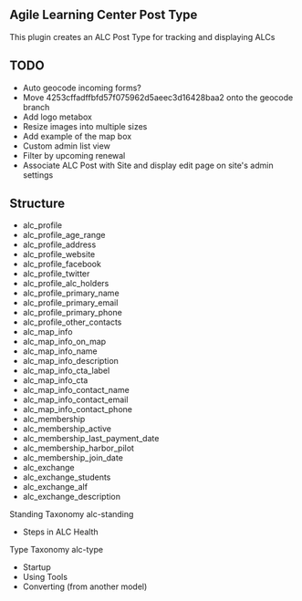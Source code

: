 ## Agile Learning Center Post Type

This plugin creates an ALC Post Type for tracking and displaying ALCs

## TODO

- Auto geocode incoming forms?
 - Move 4253cffadffbfd57f075962d5aeec3d16428baa2 onto the geocode branch
- Add logo metabox
 - Resize images into multiple sizes
- Add example of the map box
- Custom admin list view
 - Filter by upcoming renewal
- Associate ALC Post with Site and display edit page on site's admin settings

## Structure

- alc_profile
 - alc_profile_age_range
 - alc_profile_address
 - alc_profile_website
 - alc_profile_facebook
 - alc_profile_twitter
 - alc_profile_alc_holders
 - alc_profile_primary_name
 - alc_profile_primary_email
 - alc_profile_primary_phone
 - alc_profile_other_contacts
- alc_map_info
 - alc_map_info_on_map
 - alc_map_info_name
 - alc_map_info_description
 - alc_map_info_cta_label
 - alc_map_info_cta
 - alc_map_info_contact_name
 - alc_map_info_contact_email
 - alc_map_info_contact_phone
- alc_membership
 - alc_membership_active
 - alc_membership_last_payment_date
 - alc_membership_harbor_pilot
 - alc_membership_join_date
- alc_exchange
 - alc_exchange_students
 - alc_exchange_alf
 - alc_exchange_description

Standing Taxonomy
alc-standing
- Steps in ALC Health

Type Taxonomy
alc-type
- Startup
- Using Tools
- Converting (from another model)